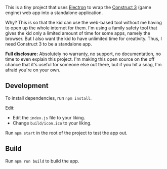 This is a tiny project that uses 
[Electron](https://www.electronjs.org/)
to wrap the 
[Construct 3](https://www.construct.net/en)
(game engine) web app into a standalone application.

Why? This is so that the kid can use the web-based tool without me having to open up
the whole internet for them. 
I'm using a family safety tool that gives the kid only a limited amount of time for some apps,
namely the browser.
But I also want the kid to have unlimited time for creativity.
Thus, I need Construct 3 to be a standalone app.

**Full disclosure:** 
Absolutely no warranty, no support, no documentation, no time to even explain this project.
I'm making this open source on the off chance that it's useful for someone else out there,
but if you hit a snag, I'm afraid you're on your own.

## Development

To install dependencies, run `npm install`.

Edit:

- Edit the `index.js` file to your liking.
- Change `build/icon.ico` to your liking.

Run `npm start` in the root of the project to test the app out.

## Build

Run `npm run build` to build the app.

